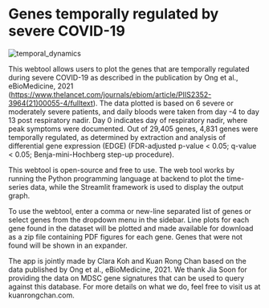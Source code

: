 # Genes temporally regulated by severe COVID-19

![temporal_dynamics](https://github.com/kuanrongchan/temporal_severe_covid/assets/91276553/df27d352-10ff-4687-850e-592c869342b8)

This webtool allows users to plot the genes that are temporally regulated during severe COVID-19 as described in the publication by Ong et al., eBioMedicine, 2021 (https://www.thelancet.com/journals/ebiom/article/PIIS2352-3964(21)00055-4/fulltext). The data plotted is based on 6 severe or moderately severe patients, and daily bloods were taken from day -4 to day 13 post respiratory nadir. Day 0 indicates day of respiratory nadir, where peak symptoms were documented. Out of 29,405 genes, 4,831 genes were temporally regulated, as determined by extraction and analysis of differential gene expression (EDGE) (FDR-adjusted p-value < 0.05; q-value < 0.05; Benja-mini-Hochberg step-up procedure).

This webtool is open-source and free to use. The web tool works by running the Python programming language at backend to plot the time-series data, while the Streamlit framework is used to display the output graph.

To use the webtool, enter a comma or new-line separated list of genes or select genes from the dropdown menu in the sidebar. Line plots for each gene found in the dataset will be plotted and made available for download as a zip file containing PDF figures for each gene. Genes that were not found will be shown in an expander.

The app is jointly made by Clara Koh and Kuan Rong Chan based on the data published by Ong et al., eBioMedicine, 2021. We thank Jia Soon for providing the data on MDSC gene signatures that can be used to query against this database. For more details on what we do, feel free to visit us at kuanrongchan.com.

